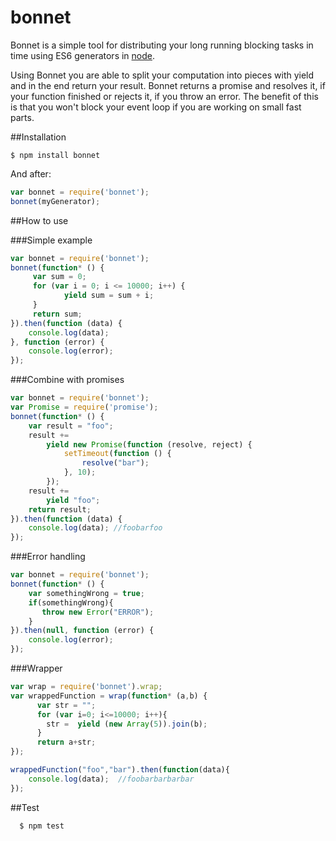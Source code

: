 # bonnet
Bonnet is a simple tool for distributing your long running blocking tasks in time using ES6 generators in [node](http://nodejs.org/).

Using Bonnet you are able to split your computation into pieces with yield and in the end return your result.
Bonnet returns a promise and resolves it, if your function finished or rejects it, if you throw an error. 
The benefit of this is that you won't block your event loop if you are working on small fast parts.

##Installation

```
$ npm install bonnet
```
And after:

```javascript
var bonnet = require('bonnet');
bonnet(myGenerator);

```

##How to use

###Simple example

```javascript
var bonnet = require('bonnet');
bonnet(function* () {
     var sum = 0;
     for (var i = 0; i <= 10000; i++) {
            yield sum = sum + i;
     }
     return sum;
}).then(function (data) {
    console.log(data);
}, function (error) {
    console.log(error);
});

```


###Combine with promises

```javascript
var bonnet = require('bonnet');
var Promise = require('promise');
bonnet(function* () {
    var result = "foo";
    result +=
        yield new Promise(function (resolve, reject) {
            setTimeout(function () {
                resolve("bar");
            }, 10);
        });
    result +=
        yield "foo";
    return result;
}).then(function (data) {
    console.log(data); //foobarfoo
});

```


###Error handling

```javascript
var bonnet = require('bonnet');
bonnet(function* () {
    var somethingWrong = true;
    if(somethingWrong){
       throw new Error("ERROR");
    }  
}).then(null, function (error) {
    console.log(error);
});

```


###Wrapper

```javascript
var wrap = require('bonnet').wrap;
var wrappedFunction = wrap(function* (a,b) {
      var str = "";
      for (var i=0; i<=10000; i++){
        str =  yield (new Array(5)).join(b);
      }
      return a+str;
});

wrappedFunction("foo","bar").then(function(data){
    console.log(data);  //foobarbarbarbar
});

```

##Test
```
  $ npm test
```


